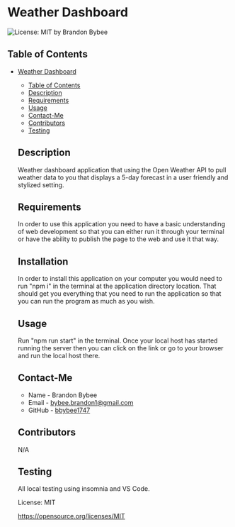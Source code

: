# Weather Dashboard

![License: MIT](https://img.shields.io/badge/License-MIT-yellow.svg)
by Brandon Bybee

## Table of Contents

- [Weather Dashboard](#weather-dashboard)

  - [Table of Contents](#table-of-contents)
  - [Description](#description)
  - [Requirements](#requirements)
  - [Usage](#usage)
  - [Contact-Me](#contact-me)
  - [Contributors](#contributors)
  - [Testing](#testing)

  ## Description

  Weather dashboard application that using the Open Weather API to pull weather data to you that displays a 5-day forecast in a user friendly and stylized setting.

  ## Requirements

  In order to use this application you need to have a basic understanding of web development so that you can either run it through your terminal or have the ability to publish the page to the web and use it that way.

  ## Installation

  In order to install this application on your computer you would need to run "npm i" in the terminal at the application directory location. That should get you everything that you need to run the application so that you can run the program as much as you wish.

  ## Usage

  Run "npm run start" in the terminal. Once your local host has started running the server then you can click on the link or go to your browser and run the local host there.

  ## Contact-Me

  - Name - Brandon Bybee
  - Email - bybee.brandon1@gmail.com
  - GitHub - [bbybee1747](https://github.com/bbybee1747)

  ## Contributors

  N/A

  ## Testing

  All local testing using insomnia and VS Code.

  License: MIT

  https://opensource.org/licenses/MIT
